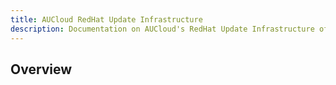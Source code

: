 ```yaml
---
title: AUCloud RedHat Update Infrastructure
description: Documentation on AUCloud's RedHat Update Infrastructure offering
---
```


## Overview 
